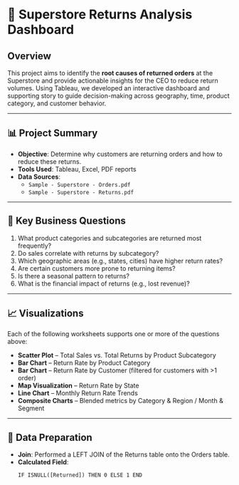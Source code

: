 # 🛒 Superstore Returns Analysis Dashboard

## Overview
This project aims to identify the **root causes of returned orders** at the Superstore and provide actionable insights for the CEO to reduce return volumes. Using Tableau, we developed an interactive dashboard and supporting story to guide decision-making across geography, time, product category, and customer behavior.

---

## 📊 Project Summary

- **Objective**: Determine why customers are returning orders and how to reduce these returns.
- **Tools Used**: Tableau, Excel, PDF reports
- **Data Sources**:  
  - `Sample - Superstore - Orders.pdf`  
  - `Sample - Superstore - Returns.pdf`

---

## 🧠 Key Business Questions

1. What product categories and subcategories are returned most frequently?
2. Do sales correlate with returns by subcategory?
3. Which geographic areas (e.g., states, cities) have higher return rates?
4. Are certain customers more prone to returning items?
5. Is there a seasonal pattern to returns?
6. What is the financial impact of returns (e.g., lost revenue)?

---

## 📈 Visualizations

Each of the following worksheets supports one or more of the questions above:

- **Scatter Plot** – Total Sales vs. Total Returns by Product Subcategory
- **Bar Chart** – Return Rate by Product Category
- **Bar Chart** – Return Rate by Customer (filtered for customers with >1 order)
- **Map Visualization** – Return Rate by State
- **Line Chart** – Monthly Return Rate Trends
- **Composite Charts** – Blended metrics by Category & Region / Month & Segment

---

## 🧰 Data Preparation

- **Join**: Performed a LEFT JOIN of the Returns table onto the Orders table.
- **Calculated Field**:  
  ```tableau
  IF ISNULL([Returned]) THEN 0 ELSE 1 END
